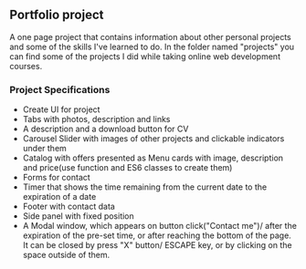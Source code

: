 ## Portfolio project

A one page project that contains information about other personal projects and some of the skills I've learned to do.
In the folder named "projects" you can find some of the projects I did while taking online web development courses.

### Project Specifications

- Create UI for project
- Tabs with photos, description and links 
- A description and a download button for CV
- Carousel Slider with images of other projects and clickable indicators under them
- Catalog with offers presented as Menu cards with image, description and price(use function and ES6 classes to create them)
- Forms for contact
- Timer that shows the time remaining from the current date to the expiration of a date
- Footer with contact data
- Side panel with fixed position
- A Modal window, which appears on button click("Contact me")/ after the expiration of the pre-set time, or after reaching the bottom of the page. It can be closed by press "X" button/ ESCAPE key, or by clicking on the space outside of them.

